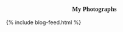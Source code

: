 <div class="container" style="padding:20px;">
  <div id="Galleries" class="section scrollspy">
  <h3 style="text-align:center; font-family: 'Bad Script', cursive;">My Photographs</h3>
    {% include blog-feed.html %}
  </div>
</div>
